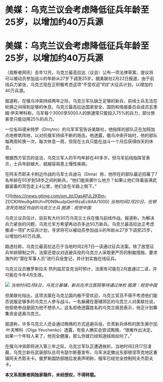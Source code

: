 # 美媒：乌克兰议会考虑降低征兵年龄至25岁，以增加约40万兵源

# 美媒：乌克兰议会考虑降低征兵年龄至25岁，以增加约40万兵源

（观察者网讯）去年12月，乌克兰最高拉达（议会）公布一项法律草案，提议将可以被动员参加战斗的年龄从27岁下调至25岁。据美联社2月22日报道，由于前线兵力紧张，乌克兰现在正积极考虑这项“不受欢迎”的扩大征兵计划，以增加约40万兵源。

报道称，在俄乌冲突持续两年之际，乌克兰军队缺乏足够的新兵，前线士兵无法在轮换之间得到足够的休息。乌克兰最高拉达国家安全、国防和情报委员会成员瓦季姆·伊夫琴科称，乌军每个3000至5000人的旅通常只能投入75%的兵力，部分旅甚至只能动用25%的兵力。

一位名叫德米特罗（Dmytro）的乌军军官告诉美联社，他指挥的部队正在加班加点地修筑阵地，以对抗俄军持续不断的炮击。他透露，俄乌冲突开始时，他的部队每两周轮换一次，每次休息一周，但现在士兵只能在战斗一个月后获得四天的休息。

根据西方官员的说法，乌克兰军人的平均年龄在40多岁。但乌军前线指挥官表示，士兵年龄越大，就越容易患上慢性疾病。

在阿夫杰耶夫卡附近作战的乌军士兵迪马（Dima）称，他所在的部队最近招募了7名年龄在55岁到58岁之间的新兵，“他们能突袭什么地方？如果让他们背着装满武器装备的背包走上4公里，他们会在半路上倒下。”

![](https://inews.gtimg.com/om_bt/OasAPJL2KBm-
ZDCKIWeu8g4tIUhvPDN9kudpQeH9zaEc8AA/1000) _当地时间2月20日，在顿涅茨克地区作战的乌克兰士兵 图源：视觉中国_

乌克兰议员估计，目前有大约30万乌克兰士兵在俄乌前线作战。报道称，为解决兵力紧张的问题，乌克兰军方希望再动员多达50万新兵。乌克兰最高拉达正考虑推进一项扩大征兵计划，寻求将可以被动员参加战斗的年龄从27岁下调至25岁，以增加约40万兵源。

路透社称，乌克兰最高拉达已于当地时间2月7日一读通过征兵法案。除了放宽征兵年龄限制之外，法案还提议对逃避兵役的乌克兰人采取更严厉的制裁措施，要求海外的“潜在军事人员”进行兵役登记，并计划实施在线征兵。

乌克兰议员雅罗斯拉夫·热列兹尼亚克当时预计，法案有可能在2月底通过二读，并可能在今年4月生效。

![](https://inews.gtimg.com/om_bt/OrdKGQLGJvMVVpLDAyCWeOyHfzYFa0VpnNu9AAsuB0jqAAA/1000)
_当地时间2月8日，乌克兰基辅，新兵在市立医院等待通过体检 图源：视觉中国_

但美联社指出，这项法案在乌克兰国内极不受欢迎，乌克兰官员不得不考虑他们能否说服足够多的乌克兰人参与战斗。一名躲藏在基辅郊区的乌克兰人对美联社说，他拒绝参战是因为他不想杀人。这名拒绝透露姓名的乌克兰居民表示，他正计划筹集资金逃离乌克兰。

报道称，许多乌克兰人还会通过贿赂的方式逃避兵役。负责新兵体检的医生奥尔加·叶夫琴科（Olga
Yevchenko）透露，有些人确实会尝试贿赂，“很难作出决定。如果一个年轻人来了，他完全健康，那么你就已经知道结局如何了。”

在俄乌冲突即将进入第三年之际，乌克兰军队正遭遇挫折。当地时间2月17日凌晨，乌克兰新任武装部队总司令瑟尔斯基宣布，乌军决定撤出东部顿涅茨克地区重镇阿夫杰耶夫卡。俄罗斯国防部随后发表声明称，俄军已经完全控制阿夫杰耶夫卡。

**本文系观察者网独家稿件，未经授权，不得转载。**

